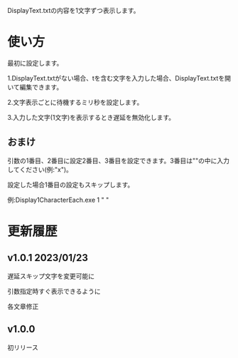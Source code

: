 ﻿DisplayText.txtの内容を1文字ずつ表示します。

# 使い方

最初に設定します。

1.DisplayText.txtがない場合、tを含む文字を入力した場合、DisplayText.txtを開いて編集できます。

2.文字表示ごとに待機するミリ秒を設定します。

3.入力した文字(1文字)を表示するとき遅延を無効化します。

## おまけ

引数の1番目、2番目に設定2番目、3番目を設定できます。3番目は""の中に入力してください(例:"x")。

設定した場合1番目の設定もスキップします。

例:Display1CharacterEach.exe 1 " "


# 更新履歴

## v1.0.1 2023/01/23

遅延スキップ文字を変更可能に

引数指定時すぐ表示できるように

各文章修正

## v1.0.0

初リリース